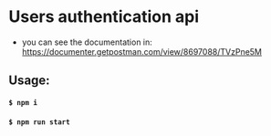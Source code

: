 # Users authentication api

- you can see the documentation in: https://documenter.getpostman.com/view/8697088/TVzPne5M

## Usage:

#### `$ npm i`

#### `$ npm run start`